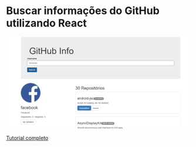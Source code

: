 # Buscar informações do GitHub utilizando React

![alt tag](https://github.com/CesarSuriano/React-apiGitHub/blob/master/demo.png)


[Tutorial completo](http://jscasts.teachable.com/courses/comecando-com-react-js/lectures/1074260) 